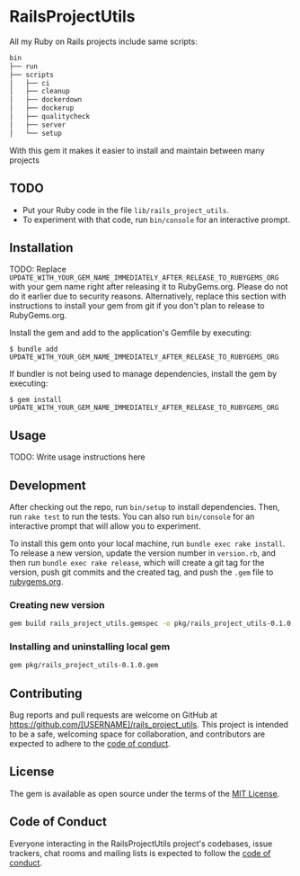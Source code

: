 # RailsProjectUtils

All my Ruby on Rails projects include same scripts:

```bash
bin
├── run
├── scripts
│   ├── ci
│   ├── cleanup
│   ├── dockerdown
│   ├── dockerup
│   ├── qualitycheck
│   ├── server
│   └── setup
```

With this gem it makes it easier to install and maintain between many projects

## TODO

- Put your Ruby code in the file `lib/rails_project_utils`.
- To experiment with that code, run `bin/console` for an interactive prompt.

## Installation

TODO: Replace `UPDATE_WITH_YOUR_GEM_NAME_IMMEDIATELY_AFTER_RELEASE_TO_RUBYGEMS_ORG` with your gem name right after releasing it to RubyGems.org. Please do not do it earlier due to security reasons. Alternatively, replace this section with instructions to install your gem from git if you don't plan to release to RubyGems.org.

Install the gem and add to the application's Gemfile by executing:

    $ bundle add UPDATE_WITH_YOUR_GEM_NAME_IMMEDIATELY_AFTER_RELEASE_TO_RUBYGEMS_ORG

If bundler is not being used to manage dependencies, install the gem by executing:

    $ gem install UPDATE_WITH_YOUR_GEM_NAME_IMMEDIATELY_AFTER_RELEASE_TO_RUBYGEMS_ORG

## Usage

TODO: Write usage instructions here

## Development

After checking out the repo, run `bin/setup` to install dependencies. Then, run `rake test` to run the tests. You can also run `bin/console` for an interactive prompt that will allow you to experiment.

To install this gem onto your local machine, run `bundle exec rake install`. To release a new version, update the version number in `version.rb`, and then run `bundle exec rake release`, which will create a git tag for the version, push git commits and the created tag, and push the `.gem` file to [rubygems.org](https://rubygems.org).

### Creating new version

```bash
gem build rails_project_utils.gemspec -o pkg/rails_project_utils-0.1.0.gem
```

### Installing and uninstalling local gem

```bash
gem pkg/rails_project_utils-0.1.0.gem
```

## Contributing

Bug reports and pull requests are welcome on GitHub at https://github.com/[USERNAME]/rails_project_utils. This project is intended to be a safe, welcoming space for collaboration, and contributors are expected to adhere to the [code of conduct](https://github.com/[USERNAME]/rails_project_utils/blob/main/CODE_OF_CONDUCT.md).

## License

The gem is available as open source under the terms of the [MIT License](https://opensource.org/licenses/MIT).

## Code of Conduct

Everyone interacting in the RailsProjectUtils project's codebases, issue trackers, chat rooms and mailing lists is expected to follow the [code of conduct](https://github.com/[USERNAME]/rails_project_utils/blob/main/CODE_OF_CONDUCT.md).
